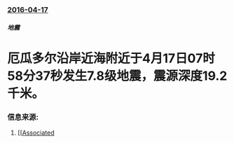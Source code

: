 ### [2016-04-17](/news/2016/04/17/index.md)

##### 地震
# 厄瓜多尔沿岸近海附近于4月17日07时58分37秒发生7.8级地震，震源深度19.2千米。 




### 信息来源:

1. [[[Associated](http://abc7.com/news/78-magnitude-earthquake-hits-near-ecuador-according-to-usgs/1295047/)
